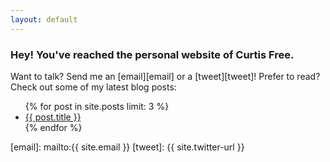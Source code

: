 ```yaml
---
layout: default
---
```

### Hey! You've reached the personal website of Curtis Free.

Want to talk? Send me an [email][email] or a [tweet][tweet]! Prefer to read? Check out some of my
latest blog posts:

<ul class="postlist">
    {% for post in site.posts limit: 3 %}
    <li>
      <a href="{{ post.url }}">{{ post.title }}</a>
    </li>
    {% endfor %}
</ul>

[email]: mailto:{{ site.email }}
[tweet]: {{ site.twitter-url }}
